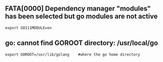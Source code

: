 
## FATA[0000] Dependency manager "modules" has been selected but go modules are not active
```
export GO111MODULE=on
```

## go: cannot find GOROOT directory: /usr/local/go

```
export GOROOT=/usr/lib/golang    #where the go home directory
```